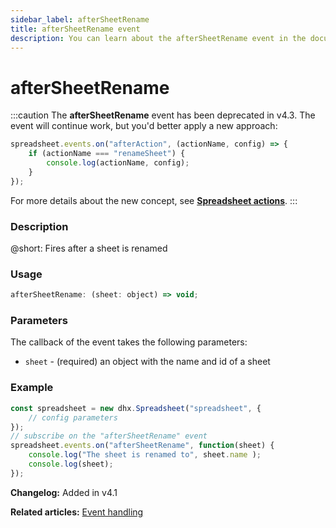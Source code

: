 ```yaml
---
sidebar_label: afterSheetRename
title: afterSheetRename event
description: You can learn about the afterSheetRename event in the documentation of the DHTMLX JavaScript Spreadsheet library. Browse developer guides and API reference, try out code examples and live demos, and download a free 30-day evaluation version of DHTMLX Spreadsheet.
---
```


# afterSheetRename

:::caution
The **afterSheetRename** event has been deprecated in v4.3. The event will continue work, but you'd better apply a new approach:

~~~js
spreadsheet.events.on("afterAction", (actionName, config) => {
    if (actionName === "renameSheet") {
        console.log(actionName, config);
    }
});
~~~

For more details about the new concept, see **[Spreadsheet actions](api/overview/actions_overview.md)**. 
:::

### Description

@short: Fires after a sheet is renamed

### Usage

~~~jsx
afterSheetRename: (sheet: object) => void;
~~~

### Parameters

The callback of the event takes the following parameters:

- `sheet` - (required) an object with the name and id of a sheet

### Example

~~~jsx {5-8}
const spreadsheet = new dhx.Spreadsheet("spreadsheet", {
    // config parameters
});
// subscribe on the "afterSheetRename" event
spreadsheet.events.on("afterSheetRename", function(sheet) {
    console.log("The sheet is renamed to", sheet.name );
    console.log(sheet);
});
~~~

**Changelog:** Added in v4.1

**Related articles:** [Event handling](handling_events.md)